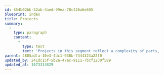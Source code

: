 ```yaml
---
id: 854b02bb-32ab-4aed-99ea-78c426a6e605
blueprint: index
title: Projects
summary:
  -
    type: paragraph
    content:
      -
        type: text
        text: 'Projects in this segment reflect a complexity of parts, communication means and ideas.'
parent: 4805adfa-10e3-4dc1-938b-7444323a22f0
updated_by: 241dc15f-5b2a-47ac-9111-7bcf1230f589
updated_at: 1673314829
---
```

